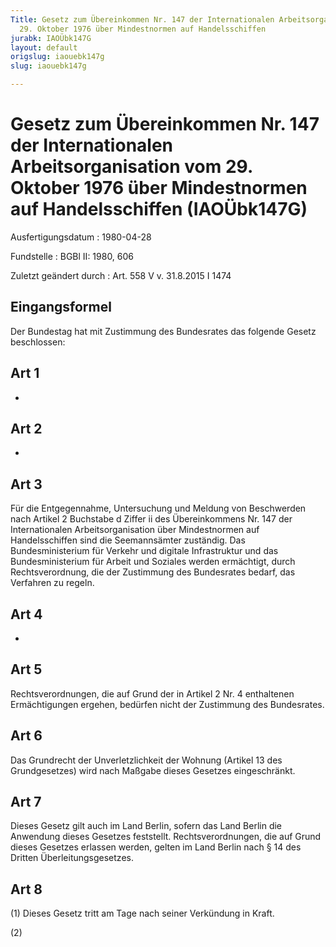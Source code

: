 ```yaml
---
Title: Gesetz zum Übereinkommen Nr. 147 der Internationalen Arbeitsorganisation vom
  29. Oktober 1976 über Mindestnormen auf Handelsschiffen
jurabk: IAOÜbk147G
layout: default
origslug: iaouebk147g
slug: iaouebk147g

---
```


# Gesetz zum Übereinkommen Nr. 147 der Internationalen Arbeitsorganisation vom 29. Oktober 1976 über Mindestnormen auf Handelsschiffen (IAOÜbk147G)

Ausfertigungsdatum
:   1980-04-28

Fundstelle
:   BGBl II: 1980, 606

Zuletzt geändert durch
:   Art. 558 V v. 31.8.2015 I 1474


## Eingangsformel

Der Bundestag hat mit Zustimmung des Bundesrates das folgende Gesetz
beschlossen:


## Art 1

-


## Art 2

-


## Art 3

Für die Entgegennahme, Untersuchung und Meldung von Beschwerden nach
Artikel 2 Buchstabe d Ziffer ii des Übereinkommens Nr. 147 der
Internationalen Arbeitsorganisation über Mindestnormen auf
Handelsschiffen sind die Seemannsämter zuständig. Das
Bundesministerium für Verkehr und digitale Infrastruktur und das
Bundesministerium für Arbeit und Soziales werden ermächtigt, durch
Rechtsverordnung, die der Zustimmung des Bundesrates bedarf, das
Verfahren zu regeln.


## Art 4

-


## Art 5

Rechtsverordnungen, die auf Grund der in Artikel 2 Nr. 4 enthaltenen
Ermächtigungen ergehen, bedürfen nicht der Zustimmung des Bundesrates.


## Art 6

Das Grundrecht der Unverletzlichkeit der Wohnung (Artikel 13 des
Grundgesetzes) wird nach Maßgabe dieses Gesetzes eingeschränkt.


## Art 7

Dieses Gesetz gilt auch im Land Berlin, sofern das Land Berlin die
Anwendung dieses Gesetzes feststellt. Rechtsverordnungen, die auf
Grund dieses Gesetzes erlassen werden, gelten im Land Berlin nach § 14
des Dritten Überleitungsgesetzes.


## Art 8

(1) Dieses Gesetz tritt am Tage nach seiner Verkündung in Kraft.

(2)

